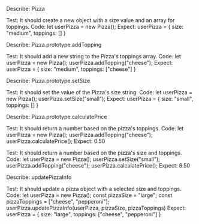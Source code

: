 Describe: Pizza

Test: It should create a new object with a size value and an array for toppings.
Code: let userPizza = new Pizza();
Expect: userPizza = { size: "medium", toppings: [] }

Describe: Pizza.prototype.addTopping

Test: It should add a new string to the Pizza's toppings array.
Code: 
let userPizza = new Pizza();
userPizza.addTopping("cheese");
Expect: userPizza = { size: "medium", toppings: ["cheese"] }

Describe: Pizza.prototype.setSize

Test: It should set the value of the Pizza's size string.
Code:
let userPizza = new Pizza();
userPizza.setSize("small");
Expect: userPizza = { size: "small", toppings: [] }

Describe: Pizza.prototype.calculatePrice

Test: It should return a number based on the pizza's toppings.
Code: 
let userPizza = new Pizza();
userPizza.addTopping("cheese");
userPizza.calculatePrice();
Expect: 0.50

Test: It should return a number based on the pizza's size and toppings.
Code: 
let userPizza = new Pizza();
userPizza.setSize("small");
userPizza.addTopping("cheese");
userPizza.calculatePrice();
Expect: 8.50

Describe: updatePizzaInfo

Test: It should update a pizza object with a selected size and toppings.
Code:
let userPizza = new Pizza();
const pizzaSize = "large";
const pizzaToppings = ["cheese", "pepperoni"];
userPizza.updatePizzaInfo(userPizza, pizzaSize, pizzaToppings)
Expect: userPizza = { size: "large", toppings: ["cheese", "pepperoni"] }